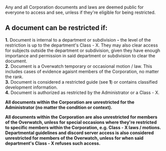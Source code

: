 Any and all Corporation documents and laws are deemed public for everyone to access and see, unless if they're eligible for being restricted.  

## A document can be restricted if:  
 **1.** Document is internal to a department or subdivision **-** the level of the restriction is up to the department's Class - X. They may also clear access for subjects outside the department or subdivision, given they have enough importance and permission in said department or subdivision to clear the document.  
 **2.** Document is a Overwatch temporary or occasional motion / law. This includes cases of evidence agaisnt members of the Corporation, no matter the rank.  
 **3.** Document is considered a restricted guide (see **1**) or contains classified development information.  
 **4.** Document is authorized as restricted by the Administrator or a Class - X.  

**All documents within the Corporation are unrestricted for the Administrator (no matter the condition or context).**  

**All documents within the Corporation are also unrestricted for members of the Overwatch, unless for special occasions where they're restricted to specific members within the Corporation, e.g. Class - X laws / motions. Departmental guidelines and discord server access is also considered unrestricted for members of the Overwatch, unless for when said department's Class - X refuses such access.**
